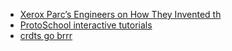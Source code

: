 * [Xerox Parc’s Engineers on How They Invented th](https://spectrum.ieee.org/xerox-parc)
* [ProtoSchool interactive tutorials](https://proto.school/)
* [crdts go brrr](https://josephg.com/blog/crdts-go-brrr/)

